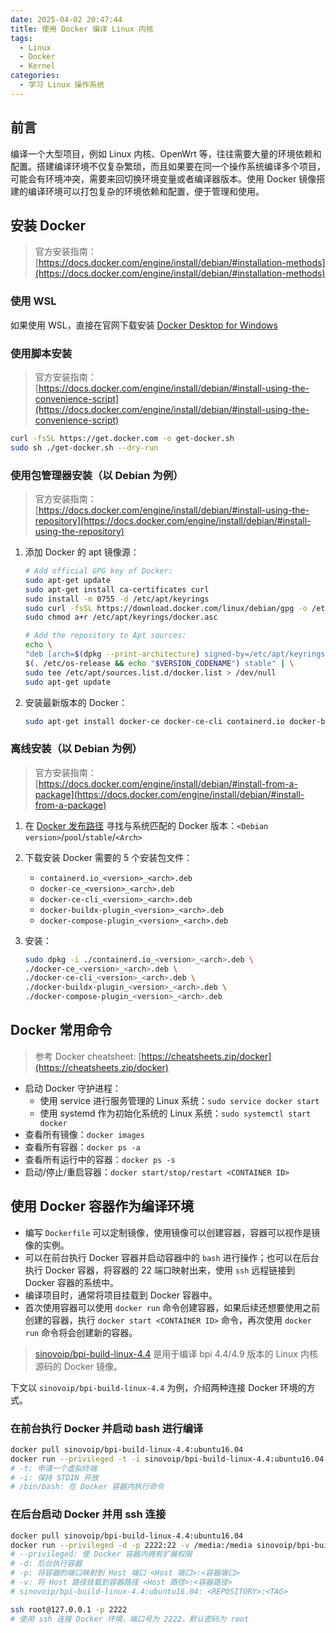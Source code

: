 ```yaml
---
date: 2025-04-02 20:47:44
title: 使用 Docker 编译 Linux 内核
tags:
  - Linux
  - Docker
  - Kernel
categories:
  - 学习 Linux 操作系统
---
```


## 前言

编译一个大型项目，例如 Linux 内核、OpenWrt 等，往往需要大量的环境依赖和配置。搭建编译环境不仅复杂繁琐，而且如果要在同一个操作系统编译多个项目，可能会有环境冲突，需要来回切换环境变量或者编译器版本。使用 Docker 镜像搭建的编译环境可以打包复杂的环境依赖和配置，便于管理和使用。

## 安装 Docker

> 官方安装指南：[https://docs.docker.com/engine/install/debian/#installation-methods](https://docs.docker.com/engine/install/debian/#installation-methods)

### 使用 WSL

如果使用 WSL，直接在官网下载安装 [Docker Desktop for Windows](https://docs.docker.com/desktop/setup/install/windows-install/)

### 使用脚本安装

> 官方安装指南： [https://docs.docker.com/engine/install/debian/#install-using-the-convenience-script](https://docs.docker.com/engine/install/debian/#install-using-the-convenience-script)

``` bash
curl -fsSL https://get.docker.com -o get-docker.sh
sudo sh ./get-docker.sh --dry-run
```

### 使用包管理器安装（以 Debian 为例）

> 官方安装指南：[https://docs.docker.com/engine/install/debian/#install-using-the-repository](https://docs.docker.com/engine/install/debian/#install-using-the-repository)

1. 添加 Docker 的 apt 镜像源：

    ``` bash
    # Add official GPG key of Docker:
    sudo apt-get update
    sudo apt-get install ca-certificates curl
    sudo install -m 0755 -d /etc/apt/keyrings
    sudo curl -fsSL https://download.docker.com/linux/debian/gpg -o /etc/apt/keyrings/docker.asc
    sudo chmod a+r /etc/apt/keyrings/docker.asc

    # Add the repository to Apt sources:
    echo \
    "deb [arch=$(dpkg --print-architecture) signed-by=/etc/apt/keyrings/docker.asc] https://download.docker.com/linux/debian \
    $(. /etc/os-release && echo "$VERSION_CODENAME") stable" | \
    sudo tee /etc/apt/sources.list.d/docker.list > /dev/null
    sudo apt-get update
    ```
2. 安装最新版本的 Docker：

    ``` bash
    sudo apt-get install docker-ce docker-ce-cli containerd.io docker-buildx-plugin docker-compose-plugin
    ```

### 离线安装（以 Debian 为例）

> 官方安装指南：[https://docs.docker.com/engine/install/debian/#install-from-a-package](https://docs.docker.com/engine/install/debian/#install-from-a-package)

1. 在 [Docker 发布路径](https://download.docker.com/linux/debian/dists/) 寻找与系统匹配的 Docker 版本：`<Debian version>`/`pool`/`stable`/`<Arch>`
2. 下载安装 Docker 需要的 5 个安装包文件：

    * `containerd.io_<version>_<arch>.deb`
    * `docker-ce_<version>_<arch>.deb`
    * `docker-ce-cli_<version>_<arch>.deb`
    * `docker-buildx-plugin_<version>_<arch>.deb`
    * `docker-compose-plugin_<version>_<arch>.deb`
3. 安装：

    ``` bash
    sudo dpkg -i ./containerd.io_<version>_<arch>.deb \
    ./docker-ce_<version>_<arch>.deb \
    ./docker-ce-cli_<version>_<arch>.deb \
    ./docker-buildx-plugin_<version>_<arch>.deb \
    ./docker-compose-plugin_<version>_<arch>.deb
    ```

## Docker 常用命令

> 参考 Docker cheatsheet: [https://cheatsheets.zip/docker](https://cheatsheets.zip/docker)

* 启动 Docker 守护进程：
  * 使用 service 进行服务管理的 Linux 系统：`sudo service docker start`
  * 使用 systemd 作为初始化系统的 Linux 系统：`sudo systemctl start docker`
* 查看所有镜像：`docker images`
* 查看所有容器：`docker ps -a`
* 查看所有运行中的容器：`docker ps -s`
* 启动/停止/重启容器：`docker start/stop/restart <CONTAINER ID>`

## 使用 Docker 容器作为编译环境

- 编写 `Dockerfile` 可以定制镜像，使用镜像可以创建容器，容器可以视作是镜像的实例。
- 可以在前台执行 Docker 容器并启动容器中的 `bash` 进行操作；也可以在后台执行 Docker 容器，将容器的 22 端口映射出来，使用 `ssh` 远程链接到 Docker 容器的系统中。
- 编译项目时，通常将项目挂载到 Docker 容器中。
- 首次使用容器可以使用 `docker run` 命令创建容器，如果后续还想要使用之前创建的容器，执行 `docker start <CONTAINER ID>` 命令，再次使用 `docker run` 命令将会创建新的容器。

> [sinovoip/bpi-build-linux-4.4](https://hub.docker.com/r/sinovoip/bpi-build-linux-4.4/) 是用于编译 bpi 4.4/4.9 版本的 Linux 内核源码的 Docker 镜像。

下文以 `sinovoip/bpi-build-linux-4.4` 为例，介绍两种连接 Docker 环境的方式。

### 在前台执行 Docker 并启动 bash 进行编译

``` bash
docker pull sinovoip/bpi-build-linux-4.4:ubuntu16.04
docker run --privileged -t -i sinovoip/bpi-build-linux-4.4:ubuntu16.04 /bin/bash
# -t: 申请一个虚拟终端
# -i: 保持 STDIN 开放
# /bin/bash: 在 Docker 容器内执行命令
```

### 在后台启动 Docker 并用 ssh 连接

``` bash
docker pull sinovoip/bpi-build-linux-4.4:ubuntu16.04
docker run --privileged -d -p 2222:22 -v /media:/media sinovoip/bpi-build-linux-4.4:ubuntu16.04
# --privileged: 使 Docker 容器内拥有扩展权限
# -d: 后台执行容器
# -p: 将容器的端口映射到 Host 端口 <Host 端口>:<容器端口>
# -v: 将 Host 路径挂载到容器路径 <Host 路径>:<容器路径>
# sinovoip/bpi-build-linux-4.4:ubuntu16.04: <REPOSITORY>:<TAG>

ssh root@127.0.0.1 -p 2222
# 使用 ssh 连接 Docker 环境，端口号为 2222，默认密码为 root
```